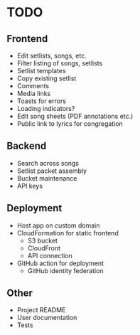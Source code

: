 # TODO

## Frontend

- Edit setlists, songs, etc.
- Filter listing of songs, setlists
- Setlist templates
- Copy existing setlist
- Comments
- Media links
- Toasts for errors
- Loading indicators?
- Edit song sheets (PDF annotations etc.)
- Public link to lyrics for congregation

## Backend

- Search across songs
- Setlist packet assembly
- Bucket maintenance
- API keys

## Deployment

- Host app on custom domain
- CloudFormation for static frontend
  - S3 bucket
  - CloudFront
  - API connection
- GitHub action for deployment
  - GitHub identity federation

## Other

- Project README
- User documentation
- Tests
